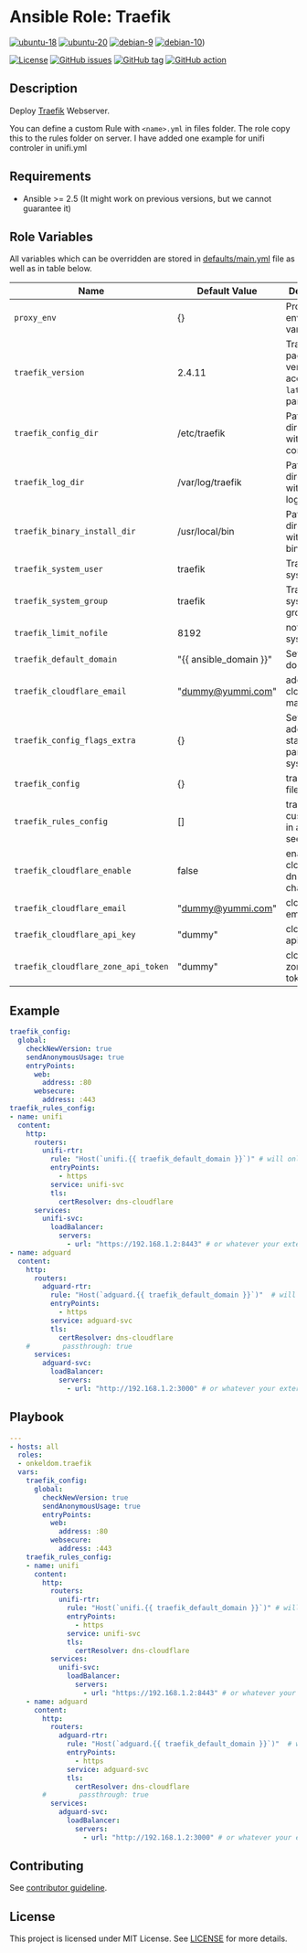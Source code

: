 # Ansible Role: Traefik

[![ubuntu-18](https://img.shields.io/badge/ubuntu-18.x-orange?style=flat&logo=ubuntu)](https://ubuntu.com/)
[![ubuntu-20](https://img.shields.io/badge/ubuntu-20.x-orange?style=flat&logo=ubuntu)](https://ubuntu.com/)
[![debian-9](https://img.shields.io/badge/debian-9.x-orange?style=flat&logo=debian)](https://www.debian.org/)
[![debian-10](https://img.shields.io/badge/debian-10.x-orange?style=flat&logo=debian)](https://www.debian.org/))

[![License](https://img.shields.io/badge/license-MIT%20License-brightgreen.svg?style=flat)](https://opensource.org/licenses/MIT)
[![GitHub issues](https://img.shields.io/github/issues/OnkelDom/ansible-role-traefik?style=flat)](https://github.com/OnkelDom/ansible-role-traefik/issues)
[![GitHub tag](https://img.shields.io/github/tag/OnkelDom/ansible-role-traefik.svg?style=flat)](https://github.com/OnkelDom/ansible-role-traefik/tags)
[![GitHub action](https://github.com/OnkelDom/ansible-role-traefik/workflows/ansible-lint/badge.svg)](https://github.com/OnkelDom/ansible-role-traefik)

## Description

Deploy [Traefik](https://github.com/traefik/traefik) Webserver.

You can define a custom Rule with `<name>.yml` in files folder. The role copy this to the rules folder on server. I have added one example for unifi controler in unifi.yml

## Requirements

- Ansible >= 2.5 (It might work on previous versions, but we cannot guarantee it)

## Role Variables

All variables which can be overridden are stored in [defaults/main.yml](defaults/main.yml) file as well as in table below.

| Name           | Default Value | Description                        |
| -------------- | ------------- | -----------------------------------|
| `proxy_env` | {} | Proxy environment variables |
| `traefik_version` | 2.4.11 | Traefik package version. Also accepts `latest` as parameter. |
| `traefik_config_dir` | /etc/traefik | Path to directory with traefik configuration |
| `traefik_log_dir` | /var/log/traefik | Path to directory with traefik logfiles |
| `traefik_binary_install_dir` | /usr/local/bin | Path to directory with traefik binaries |
| `traefik_system_user` | traefik | Traefik system user |
| `traefik_system_group` | traefik | Traefik system group |
| `traefik_limit_nofile` | 8192 | nofile limit in systemd unit |
| `traefik_default_domain` | "{{ ansible_domain }}" | Set default domain |
| `traefik_cloudflare_email` | "dummy@yummi.com" | add cloudflare mail address |
| `traefik_config_flags_extra` | {} | Set additional startup params in systemd unit |
| `traefik_config` | {} | traefik config file entries |
| `traefik_rules_config` | [] | traefik custom rules in array - see exmaple |
| `traefik_cloudflare_enable` | false | enable cloudflare dns challange |
| `traefik_cloudflare_email` | "dummy@yummi.com" | cloudflare email |
| `traefik_cloudflare_api_key` | "dummy" | cloudflare api key |
| `traefik_cloudflare_zone_api_token` | "dummy" | cloudflare zone api token |

## Example

```yml
traefik_config:
  global:
    checkNewVersion: true
    sendAnonymousUsage: true
    entryPoints:
      web:
        address: :80
      websecure:
        address: :443
traefik_rules_config:
- name: unifi
  content:
    http:
      routers:
        unifi-rtr:
          rule: "Host(`unifi.{{ traefik_default_domain }}`)" # will only work with cloudflare Full SSL (not Strict)
          entryPoints:
            - https
          service: unifi-svc
          tls:
            certResolver: dns-cloudflare
      services:
        unifi-svc:
          loadBalancer:
            servers:
              - url: "https://192.168.1.2:8443" # or whatever your external host's IP:port is
- name: adguard
  content:
    http:
      routers:
        adguard-rtr:
          rule: "Host(`adguard.{{ traefik_default_domain }}`)"  # will only work with cloudflare Full SSL (not Strict)
          entryPoints:
            - https
          service: adguard-svc
          tls:
            certResolver: dns-cloudflare
    #        passthrough: true
      services:
        adguard-svc:
          loadBalancer:
            servers:
              - url: "http://192.168.1.2:3000" # or whatever your external host's IP:port is
```

## Playbook

```yaml
---
- hosts: all
  roles:
  - onkeldom.traefik
  vars:
    traefik_config:
      global:
        checkNewVersion: true
        sendAnonymousUsage: true
        entryPoints:
          web:
            address: :80
          websecure:
            address: :443
    traefik_rules_config:
    - name: unifi
      content:
        http:
          routers:
            unifi-rtr:
              rule: "Host(`unifi.{{ traefik_default_domain }}`)" # will only work with cloudflare Full SSL (not Strict)
              entryPoints:
                - https
              service: unifi-svc
              tls:
                certResolver: dns-cloudflare
          services:
            unifi-svc:
              loadBalancer:
                servers:
                  - url: "https://192.168.1.2:8443" # or whatever your external host's IP:port is
    - name: adguard
      content:
        http:
          routers:
            adguard-rtr:
              rule: "Host(`adguard.{{ traefik_default_domain }}`)"  # will only work with cloudflare Full SSL (not Strict)
              entryPoints:
                - https
              service: adguard-svc
              tls:
                certResolver: dns-cloudflare
        #        passthrough: true
          services:
            adguard-svc:
              loadBalancer:
                servers:
                  - url: "http://192.168.1.2:3000" # or whatever your external host's IP:port is
```

## Contributing

See [contributor guideline](CONTRIBUTING.md).

## License

This project is licensed under MIT License. See [LICENSE](/LICENSE) for more details.
